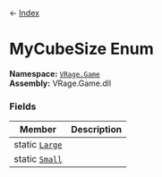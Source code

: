 ← [Index](index)
# MyCubeSize Enum
**Namespace:** [`VRage.Game`](VRage.Game)  
**Assembly:** VRage.Game.dll  
### Fields
|Member|Description|
|---|---|
|static [`Large`](VRage.Game.Large)||
|static [`Small`](VRage.Game.Small)||

